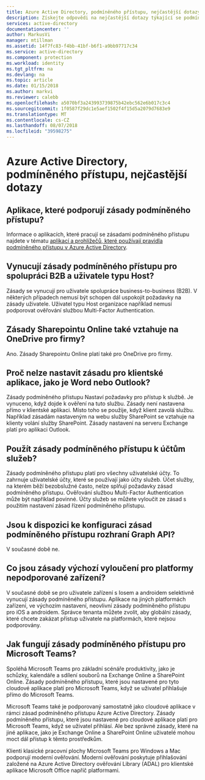 ```yaml
---
title: Azure Active Directory, podmíněného přístupu, nejčastější dotazy | Dokumentace Microsoftu
description: Získejte odpovědi na nejčastější dotazy týkající se podmíněného přístupu v Azure Active Directory.
services: active-directory
documentationcenter: ''
author: MarkusVi
manager: mtillman
ms.assetid: 14f7fc83-f4bb-41bf-b6f1-a9bb97717c34
ms.service: active-directory
ms.component: protection
ms.workload: identity
ms.tgt_pltfrm: na
ms.devlang: na
ms.topic: article
ms.date: 01/15/2018
ms.author: markvi
ms.reviewer: calebb
ms.openlocfilehash: a5070bf3a243993739875b42ebc562e6b017c3c4
ms.sourcegitcommit: 1f0587f29dc1e5aef1502f4f15d5a2079d7683e9
ms.translationtype: MT
ms.contentlocale: cs-CZ
ms.lasthandoff: 08/07/2018
ms.locfileid: "39598275"
---
```

# <a name="azure-active-directory-conditional-access-faqs"></a>Azure Active Directory, podmíněného přístupu, nejčastější dotazy

## <a name="which-applications-work-with-conditional-access-policies"></a>Aplikace, které podporují zásady podmíněného přístupu?

Informace o aplikacích, které pracují se zásadami podmíněného přístupu najdete v tématu [aplikací a prohlížečů, které používají pravidla podmíněného přístupu v Azure Active Directory](technical-reference.md).

## <a name="are-conditional-access-policies-enforced-for-b2b-collaboration-and-guest-users"></a>Vynucují zásady podmíněného přístupu pro spolupráci B2B a uživatele typu Host?

Zásady se vynucují pro uživatele spolupráce business-to-business (B2B). V některých případech nemusí být schopen dál uspokojit požadavky na zásady uživatele. Uživatel typu Host organizace například nemusí podporovat ověřování službou Multi-Factor Authentication. 



## <a name="does-a-sharepoint-online-policy-also-apply-to-onedrive-for-business"></a>Zásady Sharepointu Online také vztahuje na OneDrive pro firmy?

Ano. Zásady Sharepointu Online platí také pro OneDrive pro firmy.


## <a name="why-cant-i-set-a-policy-on-client-apps-like-word-or-outlook"></a>Proč nelze nastavit zásadu pro klientské aplikace, jako je Word nebo Outlook?

Zásady podmíněného přístupu Nastaví požadavky pro přístup k službě. Je vynuceno, když dojde k ověření na tuto službu. Zásady není nastavena přímo v klientské aplikaci. Místo toho se použije, když klient zavolá službu. Například zásadám nastaveným na webu služby SharePoint se vztahuje na klienty volání služby SharePoint. Zásady nastavení na serveru Exchange platí pro aplikaci Outlook.

## <a name="does-a-conditional-access-policy-apply-to-service-accounts"></a>Použít zásady podmíněného přístupu k účtům služeb?

Zásady podmíněného přístupu platí pro všechny uživatelské účty. To zahrnuje uživatelské účty, které se používají jako účty služeb. Účet služby, na kterém běží bezobslužné často, nelze splňují požadavky zásad podmíněného přístupu. Ověřování službou Multi-Factor Authentication může být například povinné. Účty služeb se můžete vyloučit ze zásad s použitím nastavení zásad řízení podmíněného přístupu. 

## <a name="are-graph-apis-available-for-configuring-conditional-access-policies"></a>Jsou k dispozici ke konfiguraci zásad podmíněného přístupu rozhraní Graph API?

V současné době ne. 

## <a name="what-is-the-default-exclusion-policy-for-unsupported-device-platforms"></a>Co jsou zásady výchozí vyloučení pro platformy nepodporované zařízení?

V současné době se pro uživatele zařízení s Iosem a androidem selektivně vynucují zásady podmíněného přístupu. Aplikace na jiných platformách zařízení, ve výchozím nastavení, neovlivní zásady podmíněného přístupu pro iOS a androidem. Správce tenanta můžete zvolit, aby globální zásady, které chcete zakázat přístup uživatele na platformách, které nejsou podporovány.


## <a name="how-do-conditional-access-policies-work-for-microsoft-teams"></a>Jak fungují zásady podmíněného přístupu pro Microsoft Teams?

Spoléhá Microsoft Teams pro základní scénáře produktivity, jako je schůzky, kalendáře a sdílení souborů na Exchange Online a SharePoint Online. Zásady podmíněného přístupu, které jsou nastavené pro tyto cloudové aplikace platí pro Microsoft Teams, když se uživatel přihlašuje přímo do Microsoft Teams.

Microsoft Teams také je podporovaný samostatně jako cloudové aplikace v rámci zásad podmíněného přístupu Azure Active Directory. Zásady podmíněného přístupu, které jsou nastavené pro cloudové aplikace platí pro Microsoft Teams, když se uživatel přihlásí. Ale bez správné zásady, které na jiné aplikace, jako je Exchange Online a SharePoint Online uživatelé mohou moct dál přístup k těmto prostředkům.

Klienti klasické pracovní plochy Microsoft Teams pro Windows a Mac podporují moderní ověřování. Moderní ověřování poskytuje přihlašování založené na Azure Active Directory ověřování Library (ADAL) pro klientské aplikace Microsoft Office napříč platformami.